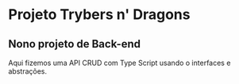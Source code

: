 # Projeto Trybers n' Dragons
## Nono projeto de Back-end

Aqui fizemos uma API CRUD com Type Script usando o interfaces e abstrações.
